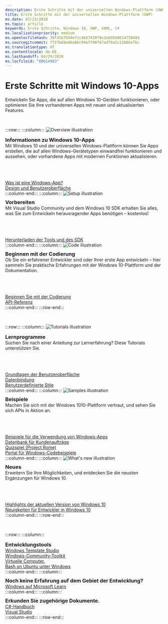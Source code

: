 ```yaml
---
description: Erste Schritte mit der universellen Windows-Plattform (UWP) und der App-Entwicklung für Windows 10
title: Erste Schritte mit der universellen Windows-Plattform (UWP)
ms.date: 03/23/2018
ms.topic: article
keywords: Erste Schritte, Windows 10, UWP, XAML, C#
ms.localizationpriority: medium
ms.openlocfilehash: 39f45b7604e71c4b57439f8c3e89548614758484
ms.sourcegitcommit: f727b68e86a86c94eff00f67ed79a1c12666e7bc
ms.translationtype: HT
ms.contentlocale: de-DE
ms.lasthandoff: 04/29/2020
ms.locfileid: "80614983"
---
```

# <a name="get-started-with-windows-10-apps"></a>Erste Schritte mit Windows 10-Apps

Entwickeln Sie Apps, die auf allen Windows 10-Geräten funktionieren, oder optimieren Sie Ihre vorhandenen Apps mit neuen und aktualisierten Features.

<br/>

:::row:::
    :::column:::
        <img src="https://docs.microsoft.com/media/illustrations/biztalk-developer-documentation-1.svg" alt="Overview illustration" />
        <h3 style="margin-top: 10px; margin-bottom: 0px">Informationen zu Windows 10-Apps</h3>
        <p style="margin-top: 0px; margin-bottom: 50px">Mit Windows 10 und der universellen Windows-Plattform können Sie Apps erstellen, die auf allen Windows-Gerätetypen einwandfrei funktionieren und aussehen, oder vorhandene Apps mit modernen Funktionen aktualisieren.</p>
        <br>
        <a href="//docs.microsoft.com/windows/uwp/get-started/universal-application-platform-guide">Was ist eine Windows-App?</a><br/>
        <a href="//developer.microsoft.com/windows/apps/design">Design und Benutzeroberfläche</a><br/>
    :::column-end:::
    :::column:::
        <img src="https://docs.microsoft.com/media/illustrations/biztalk-host-integration-install-configure.svg" alt="Setup illustration" />
        <h3 style="margin-top: 10px; margin-bottom: 0px">Vorbereiten</h3>
        <p style="margin-top: 0px; margin-bottom: 50px">Mit Visual Studio Community und dem Windows 10 SDK erhalten Sie alles, was Sie zum Entwickeln herausragender Apps benötigen – kostenlos!</p>
        <br>
        <a href="//docs.microsoft.com/windows/uwp/get-started/get-set-up">Herunterladen der Tools und des SDK</a><br/>
    :::column-end:::
    :::column:::
        <img src="https://docs.microsoft.com/media/illustrations/team-services-dev-ops-test.svg" alt="Code illustration" />
        <h3 style="margin-top: 10px; margin-bottom: 0px">Beginnen mit der Codierung</h3>
        <p style="margin-top: 0px; margin-bottom: 50px">Ob Sie ein erfahrener Entwickler sind oder Ihrer erste App entwickeln – hier sammeln Sie praktische Erfahrungen mit der Windows 10-Plattform und der Dokumentation.</p>
        <br>
        <a href="//docs.microsoft.com/windows/uwp/get-started/create-uwp-apps">Beginnen Sie mit der Codierung</a><br/>
        <a href="//docs.microsoft.com/uwp/">API-Referenz</a><br/>
    :::column-end:::
:::row-end:::

<br/>

:::row:::
    :::column:::
        <img src="https://docs.microsoft.com/media/illustrations/biztalk-get-started-get-started.svg" alt="Tutorials illustration" />
        <h3 style="margin-top: 10px; margin-bottom: 0px">Lernprogramme</h3>
        <p style="margin-top: 0px; margin-bottom: 50px">Suchen Sie nach einer Anleitung zur Lernerfahrung? Diese Tutorials unterstützen Sie.</p>
        <br>
        <a href="//docs.microsoft.com/windows/uwp/design/basics/xaml-basics-ui">Grundlagen der Benutzeroberfläche</a><br/>
        <a href="//docs.microsoft.com/windows/uwp/data-binding/xaml-basics-data-binding">Datenbindung</a><br/>
        <a href="//docs.microsoft.com/windows/uwp/design/basics/xaml-basics-style">Benutzerdefinierte Stile</a><br/>
    :::column-end:::
    :::column:::
        <img src="https://docs.microsoft.com/media/illustrations/biztalk-get-started-scenarios.svg" alt="Samples illustration" />
        <h3 style="margin-top: 10px; margin-bottom: 0px">Beispiele</h3>
        <p style="margin-top: 0px; margin-bottom: 50px">Machen Sie sich mit der Windows 1010-Plattform vertraut, und sehen Sie sich APIs in Aktion an.</p>
        <br>
        <a href="//docs.microsoft.com/windows/uwp/get-started/get-uwp-app-samples">Beispiele für die Verwendung von Windows-Apps</a><br/>
        <a href="//github.com/Microsoft/Windows-appsample-customers-orders-database">Datenbank für Kundenaufträge</a><br/>
        <a href="//github.com/Microsoft/Windows-appsample-remote-system-sessions">Quizspiel (Project Rome)</a><br/>
        <a href="//developer.microsoft.com/windows/samples">Portal für Windows-Codebeispiele</a><br/>
    :::column-end:::
    :::column:::
        <img src="https://docs.microsoft.com/media/illustrations/ms365enterprise-partner-news-2.svg" alt="What's new illustration" />
        <h3 style="margin-top: 10px; margin-bottom: 0px">Neues</h3>
        <p style="margin-top: 0px; margin-bottom: 50px">Erweitern Sie Ihre Möglichkeiten, und entdecken Sie die neusten Ergänzungen für Windows 10.</p>
        <br>
        <a href="//developer.microsoft.com/windows/windows-10-for-developers">Highlights der aktuellen Version von Windows 10</a><br/>
        <a href="//docs.microsoft.com/windows/uwp/whats-new/windows-10-version-latest">Neuigkeiten für Entwickler in Windows 10</a><br/>
    :::column-end:::
:::row-end:::

<br/>

:::row:::
    :::column:::
        <h3 style="margin-top: 10px; margin-bottom: 0px">Entwicklungstools</h3>
        <a href="https://github.com/Microsoft/WindowsTemplateStudio/">Windows Template Studio</a><br/>
        <a href="//docs.microsoft.com/windows/uwpcommunitytoolkit/">Windows-Community-Toolkit</a><br/>
        <a href="//developer.microsoft.com/windows/downloads/virtual-machines">Virtuelle Computer.</a><br/>
        <a href="//docs.microsoft.com/windows/wsl/about">Bash on Ubuntu unter Windows</a><br/>
    :::column-end:::
    :::column:::
        <h3 style="margin-top: 10px; margin-bottom: 0px">Noch keine Erfahrung auf dem Gebiet der Entwicklung?</h3>
        <a href="//docs.microsoft.com/learn/browse/?products=windows&resource_type=module">Windows auf Microsoft Learn</a><br/>
    :::column-end:::
    :::column:::
        <h3 style="margin-top: 10px; margin-bottom: 0px">Erkunden Sie zugehörige Dokumente.</h3>
        <a href="//docs.microsoft.com/dotnet/csharp/">C#-Handbuch</a><br/>
        <a href="//docs.microsoft.com/visualstudio/ide/">Visual Studio</a><br/>
    :::column-end:::
:::row-end:::
